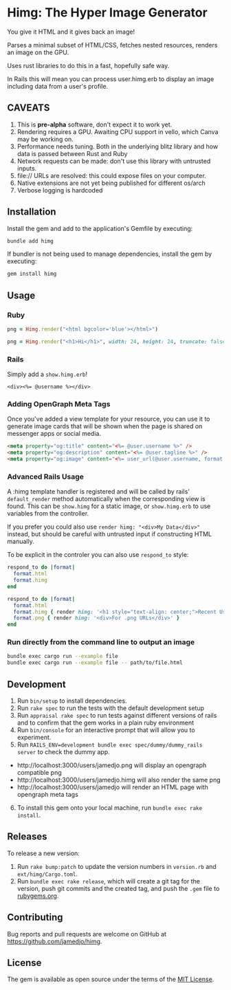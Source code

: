 # Himg: The Hyper Image Generator

You give it HTML and it gives back an image!

Parses a minimal subset of HTML/CSS, fetches nested resources, renders an image on the GPU.

Uses rust libraries to do this in a fast, hopefully safe way.

In Rails this will mean you can process user.himg.erb to display an image including data from a user's profile.

## CAVEATS

1. This is **pre-alpha** software, don't expect it to work yet.
2. Rendering requires a GPU. Awaiting CPU support in vello, which Canva may be working on.
3. Performance needs tuning. Both in the underlying blitz library and how data is passed between Rust and Ruby
4. Network requests can be made: don't use this library with untrusted inputs.
5. file:// URLs are resolved: this could expose files on your computer.
6. Native extensions are not yet being published for different os/arch
7. Verbose logging is hardcoded

## Installation

Install the gem and add to the application's Gemfile by executing:

```bash
bundle add himg
```

If bundler is not being used to manage dependencies, install the gem by executing:

```bash
gem install himg
```

## Usage

### Ruby

```ruby
png = Himg.render("<html bgcolor='blue'></html>") 
```

```ruby
png = Himg.render("<h1>Hi</h1>", width: 24, height: 24, truncate: false) 
```

### Rails

Simply add a `show.himg.erb`!

```erb
<div><%= @username %></div>
```

### Adding OpenGraph Meta Tags

Once you've added a view template for your resource, you can use it to generate image cards that will be shown when the page is shared on messenger apps or social media.

```html
<meta property="og:title" content="<%= @user.username %>" />
<meta property="og:description" content="<%= @user.tagline %>" />
<meta property="og:image" content="<%= user_url(@user.username, format: :png) %>" />
```

### Advanced Rails Usage

A :himg template handler is registered and will be called by rails' `default_render` method automatically when the corresponding view is found. This can be `show.himg` for a static image, or `show.himg.erb` to use variables from the controller.

If you prefer you could also use `render himg: "<div>My Data</div>"` instead, but should be careful with untrusted input if constructing HTML manually.

To be explicit in the controler you can also use `respond_to` style:

```ruby
respond_to do |format|
  format.html
  format.himg
end
```

```ruby
respond_to do |format|
  format.html
  format.himg { render himg: '<h1 style="text-align: center;">Recent Users</h1>' }
  format.png { render himg: '<div>For .png URLs</div>' }
end
```

### Run directly from the command line to output an image

```bash
bundle exec cargo run --example file
bundle exec cargo run --example file -- path/to/file.html
```

## Development

1. Run `bin/setup` to install dependencies.
2. Run `rake spec` to run the tests with the default development setup
3. Run `appraisal rake spec` to run tests against different versions of rails and to confirm that the gem works in a plain ruby environment
4. Run `bin/console` for an interactive prompt that will allow you to experiment.
5. Run `RAILS_ENV=development bundle exec spec/dummy/dummy_rails server` to check the dummy app.
  - http://localhost:3000/users/jamedjo.png will display an opengraph compatible png
  - http://localhost:3000/users/jamedjo.himg will also render the same png
  - http://localhost:3000/users/jamedjo will render an HTML page with opengraph meta tags
6. To install this gem onto your local machine, run `bundle exec rake install`.

## Releases

To release a new version:
1. Run `rake bump:patch` to update the version numbers in `version.rb` and `ext/himg/Cargo.toml`.
3. Run `bundle exec rake release`, which will create a git tag for the version, push git commits and the created tag, and push the `.gem` file to [rubygems.org](https://rubygems.org).

## Contributing

Bug reports and pull requests are welcome on GitHub at https://github.com/jamedjo/himg.

## License

The gem is available as open source under the terms of the [MIT License](https://opensource.org/licenses/MIT).

